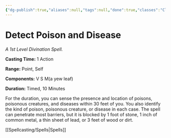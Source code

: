 ```yaml
---
{"dg-publish":true,"aliases":null,"tags":null,"done":true,"classes":"Cleric, Druid, Paladin, Ranger,","spellLevel":1,"school":"Divination","source":"PHB","permalink":"/spells/detect-poison-and-disease/","dgHomeLink":false,"dgPassFrontmatter":true}
---
```


# Detect Poison and Disease
*A 1st Level Divination Spell.*

**Casting Time:** 1 Action

**Range:** Point, Self

**Components:** V S M(a yew leaf)

**Duration:** Timed, 10 Minutes

For the duration, you can sense the presence and location of poisons, poisonous creatures, and diseases within 30 feet of you. You also identify the kind of poison, poisonous creature, or disease in each case.
The spell can penetrate most barriers, but it is blocked by 1 foot of stone, 1 inch of common metal, a thin sheet of lead, or 3 feet of wood or dirt.

[[Spellcasting/Spells|Spells]]